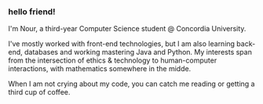 ### hello friend!

I'm Nour, a third-year Computer Science student @ Concordia University.

I've mostly worked with front-end technologies, but I am also learning back-end, databases and working mastering Java and Python. My interests span from the intersection of ethics & technology to human-computer interactions, with mathematics somewhere in the midde.

When I am not crying about my code, you can catch me reading or getting a third cup of coffee.


<!--
**sfnour/sfnour** is a ✨ _special_ ✨ repository because its `README.md` (this file) appears on your GitHub profile.

Here are some ideas to get you started:

- 🔭 I’m currently working on ...
- 🌱 I’m currently learning ...
- 👯 I’m looking to collaborate on ...
- 🤔 I’m looking for help with ...
- 💬 Ask me about ...
- 📫 How to reach me: ...
- 😄 Pronouns: ...
- ⚡ Fun fact: ...
-->
